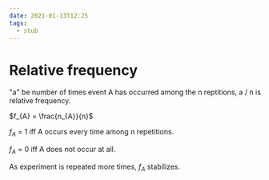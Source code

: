 ```yaml
---
date: 2021-01-13T12:25
tags: 
  - stub
---
```


# Relative frequency

"a" be number of times event A has occurred among the n reptitions, a / n is relative frequency.

$f_{A} = \frac{n_{A}}{n}$

$f_{A}$ = 1 iff A occurs every time among n repetitions.

$f_{A}$ = 0 iff A does not occur at all.

As experiment is repeated more times, $f_{A}$ stabilizes.
